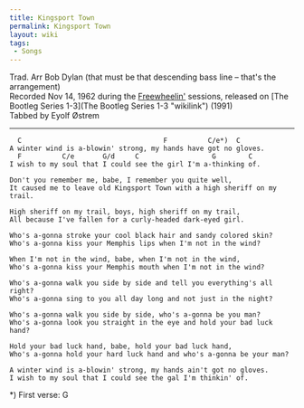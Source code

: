 ```yaml
---
title: Kingsport Town
permalink: Kingsport Town
layout: wiki
tags:
 - Songs
---
```


Trad. Arr Bob Dylan (that must be that descending bass line – that's the
arrangement)  
Recorded Nov 14, 1962 during the [Freewheelin'](Freewheelin' "wikilink")
sessions, released on [The Bootleg Series
1-3](The Bootleg Series 1-3 "wikilink") (1991)  
Tabbed by Eyolf Østrem

* * * * *

      C                                   F          C/e*)  C
    A winter wind is a-blowin' strong, my hands have got no gloves.
      F          C/e       G/d     C                  G        C
    I wish to my soul that I could see the girl I'm a-thinking of.

    Don't you remember me, babe, I remember you quite well,
    It caused me to leave old Kingsport Town with a high sheriff on my trail.

    High sheriff on my trail, boys, high sheriff on my trail,
    All because I've fallen for a curly-headed dark-eyed girl.

    Who's a-gonna stroke your cool black hair and sandy colored skin?
    Who's a-gonna kiss your Memphis lips when I'm not in the wind?

    When I'm not in the wind, babe, when I'm not in the wind,
    Who's a-gonna kiss your Memphis mouth when I'm not in the wind?

    Who's a-gonna walk you side by side and tell you everything's all right?
    Who's a-gonna sing to you all day long and not just in the night?

    Who's a-gonna walk you side by side, who's a-gonna be you man?
    Who's a-gonna look you straight in the eye and hold your bad luck hand?

    Hold your bad luck hand, babe, hold your bad luck hand,
    Who's a-gonna hold your hard luck hand and who's a-gonna be your man?

    A winter wind is a-blowin' strong, my hands ain't got no gloves.
    I wish to my soul that I could see the gal I'm thinkin' of.

\*) First verse: G
